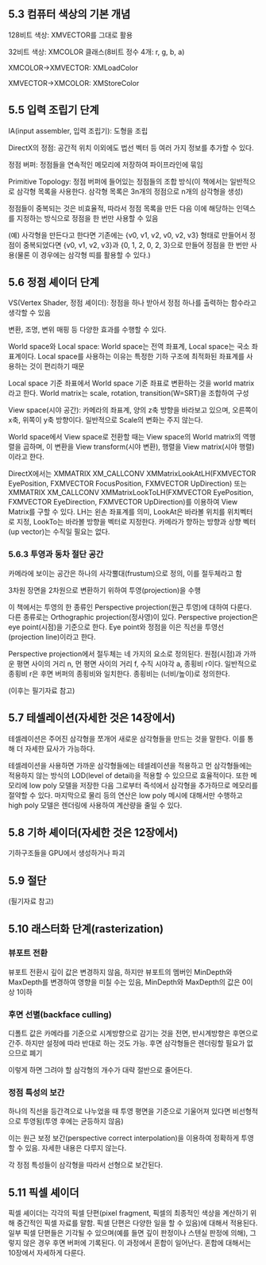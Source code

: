 ## 5.3 컴퓨터 색상의 기본 개념

128비트 색상: XMVECTOR를 그대로 활용

32비트 색상: XMCOLOR 클래스(8비트 정수 4개: r, g, b, a)

XMCOLOR->XMVECTOR: XMLoadColor

XMVECTOR->XMCOLOR: XMStoreColor

## 5.5 입력 조립기 단계

IA(input assembler, 입력 조립기): 도형을 조립

DirectX의 정점: 공간적 위치 이외에도 법선 벡터 등 여러 가지 정보를 추가할 수 있다.

정점 버퍼: 정점들을 연속적인 메모리에 저장하여 파이프라인에 묶임

Primitive Topology: 정점 버퍼에 들어있는 정점들의 조합 방식(이 책에서는 일반적으로 삼각형 목록을 사용한다. 삼각형 목록은 3n개의 정점으로 n개의 삼각형을 생성)

정점들이 중복되는 것은 비효율적, 따라서 정점 목록을 만든 다음 이에 해당하는 인덱스를 지정하는 방식으로 정점을 한 번만 사용할 수 있음

(예) 사각형을 만든다고 한다면 기존에는 {v0, v1, v2, v0, v2, v3} 형태로 만들어서 정점이 중복되었다면 {v0, v1, v2, v3}과 {0, 1, 2, 0, 2, 3}으로 만들어 정점을 한 번만 사용(물론 이 경우에는 삼각형 띠를 활용할 수 있다.)

## 5.6 정점 셰이더 단계

VS(Vertex Shader, 정점 셰이더): 정점을 하나 받아서 정점 하나를 출력하는 함수라고 생각할 수 있음

변환, 조명, 변위 매핑 등 다양한 효과를 수행할 수 있다.

World space와 Local space: World space는 전역 좌표계, Local space는 국소 좌표계이다. Local space를 사용하는 이유는 특정한 기하 구조에 최적화된 좌표계를 사용하는 것이 편리하기 때문

Local space 기준 좌표에서 World space 기준 좌표로 변환하는 것을 world matrix라고 한다. World matrix는 scale, rotation, transition(W=SRT)을 조합하여 구성

View space(시야 공간): 카메라의 좌표계, 양의 z축 방향을 바라보고 있으며, 오른쪽이 x축, 위쪽이 y축 방향이다. 일반적으로 Scale의 변화는 주지 않는다.

World space에서 View space로 전환할 때는 View space의 World matrix의 역행렬을 곱하며, 이 변환을 View transform(시야 변환), 행렬을 View matrix(시야 행렬)이라고 한다.

DirectX에서는 XMMATRIX XM_CALLCONV XMMatrixLookAtLH(FXMVECTOR EyePosition, FXMVECTOR FocusPosition, FXMVECTOR UpDirection) 또는 XMMATRIX XM_CALLCONV XMMatrixLookToLH(FXMVECTOR EyePosition, FXMVECTOR EyeDirection, FXMVECTOR UpDirection)를 이용하여 View Matrix를 구할 수 있다. LH는 왼손 좌표계를 의미, LookAt은 바라볼 위치를 위치벡터로 지정, LookTo는 바라볼 방향을 벡터로 지정한다. 카메라가 향하는 방향과 상향 벡터(up vector)는 수직일 필요는 없다.

### 5.6.3 투영과 동차 절단 공간

카메라에 보이는 공간은 하나의 사각뿔대(frustum)으로 정의, 이를 절두체라고 함

3차원 장면을 2차원으로 변환하기 위하여 투영(projection)을 수행

이 책에서는 투영의 한 종류인 Perspective projection(원근 투영)에 대하여 다룬다. 다른 종류로는 Orthographic projection(정사영)이 있다. Perspective projection은 eye point(시점)을 기준으로 한다. Eye point와 정점을 이은 직선을 투영선(projection line)이라고 한다.

Perspective projection에서 절두체는 네 가지의 요소로 정의된다. 원점(시점)과 가까운 평면 사이의 거리 n, 먼 평면 사이의 거리 f, 수직 시야각 a, 종횡비 r이다. 일반적으로 종횡비 r은 후면 버퍼의 종횡비와 일치한다. 종횡비는 (너비/높이)로 정의한다.

(이후는 필기자료 참고)

## 5.7 테셀레이션(자세한 것은 14장에서)

테셀레이션은 주어진 삼각형을 쪼개어 새로운 삼각형들을 만드는 것을 말한다. 이를 통해 더 자세한 묘사가 가능하다.

테셀레이션을 사용하면 가까운 삼각형들에는 테셀레이션을 적용하고 먼 삼각형들에는 적용하지 않는 방식의 LOD(level of detail)을 적용할 수 있으므로 효율적이다. 또한 메모리에 low poly 모델을 저장한 다음 그로부터 즉석에서 삼각형을 추가하므로 메모리를 절약할 수 있다. 마지막으로 물리 등의 연산은 low poly 메시에 대해서만 수행하고 high poly 모델은 렌더링에 사용하여 계산량을 줄일 수 있다.

## 5.8 기하 셰이더(자세한 것은 12장에서)

기하구조들을 GPU에서 생성하거나 파괴

## 5.9 절단

(필기자료 참고)

## 5.10 래스터화 단계(rasterization)

### 뷰포트 전환

뷰포트 전환시 깊이 값은 변경하지 않음, 하지만 뷰포트의 멤버인 MinDepth와 MaxDepth를 변경하여 영향을 미칠 수는 있음, MinDepth와 MaxDepth의 값은 0이상 1이하

### 후면 선별(backface culling)

디폴트 값은 카메라를 기준으로 시계방향으로 감기는 것을 전면, 반시계방향은 후면으로 간주. 하지만 설정에 따라 반대로 하는 것도 가능. 후면 삼각형들은 렌더링할 필요가 없으므로 폐기

이렇게 하면 그려야 할 삼각형의 개수가 대략 절반으로 줄어든다.

### 정점 특성의 보간

하나의 직선을 등간격으로 나누었을 때 투영 평면을 기준으로 기울어져 있다면 비선형적으로 투영됨(투영 후에는 균등하지 않음)

이는 원근 보정 보간(perspective correct interpolation)을 이용하여 정확하게 투영할 수 있음. 자세한 내용은 다루지 않는다.

각 정점 특성들이 삼각형을 따라서 선형으로 보간된다.

## 5.11 픽셀 셰이더

픽셀 셰이더는 각각의 픽셀 단편(pixel fragment, 픽셀의 최종적인 색상을 계산하기 위해 중간적인 픽셀 자료를 말함. 픽셀 단편은 다양한 일을 할 수 있음)에 대해서 적용된다. 일부 픽셀 단편들은 기각될 수 있으며(예를 들면 깊이 판정이나 스텐실 판정에 의해), 그렇지 않은 경우 후면 버퍼에 기록된다. 이 과정에서 혼합이 일어난다. 혼합에 대해서는 10장에서 자세하게 다룬다.